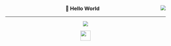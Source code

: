 <div align="center">
   
  <img align="right" src="https://github-readme-stats.vercel.app/api/top-langs/?username=hjk329&theme=dracula&"/>
  
  ### 🐥 Hello World 
  
  ---
  
<a href="https://hits.seeyoufarm.com"><img src="https://hits.seeyoufarm.com/api/count/incr/badge.svg?url=https%3A%2F%2Fgithub.com%2Fhjk329%2Fhjk329&count_bg=%230B0B0B&title_bg=%23090909&icon=&icon_color=%23E7E7E7&title=hits&edge_flat=false"/></a>
  <br>
   
   <img height="32" width="32" src="https://cdn.jsdelivr.net/npm/simple-icons@v7/icons/#181717.svg" />

 
</div>

